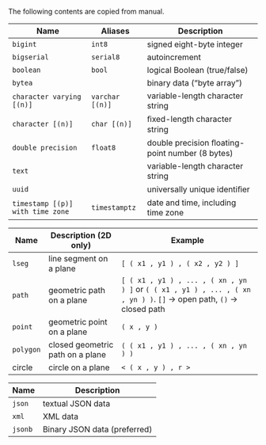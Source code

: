 The following contents are copied from manual.

|Name|Aliases|Description|
|----|-------|-----------|
|`bigint`|`int8`|signed eight-byte integer|
|`bigserial`|`serial8`|autoincrement|
|`boolean`|`bool`|logical Boolean (true/false)|
|`bytea`| |binary data (“byte array”)|
|`character varying [(n)]`|`varchar [(n)]`|variable-length character string|
|`character [(n)]`|`char [(n)]`|ﬁxed-length character string|
|`double precision`|`float8`|double precision ﬂoating-point number (8 bytes)|
|`text`||variable-length character string|
|`uuid`||universally unique identiﬁer|
|`timestamp [(p)] with time zone`|`timestamptz`|date and time, including time zone|



|Name|Description (2D only)|Example|
|----|---------------------|-------|
|`lseg`|line segment on a plane|`[ ( x1 , y1 ) , ( x2 , y2 ) ]`|
|`path`|geometric path on a plane|`[ ( x1 , y1 ) , ... , ( xn , yn ) ]` or `( ( x1 , y1 ) , ... , ( xn , yn ) )`. `[]` -> open path, `()` -> closed path|
|`point`|geometric point on a plane|`( x , y )`|
|`polygon`|closed geometric path on a plane|`( ( x1 , y1 ) , ... , ( xn , yn ) )`|
|circle|circle on a plane|`< ( x , y ) , r >`|


|Name|Description|
|----|-----------|
|`json`|textual JSON data|
|`xml`|XML data|
|`jsonb`|Binary JSON data (preferred)|